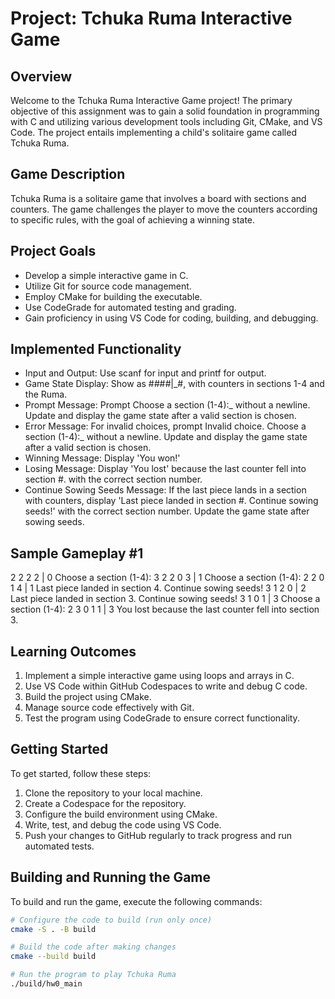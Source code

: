 # Project: Tchuka Ruma Interactive Game

## Overview
Welcome to the Tchuka Ruma Interactive Game project! The primary objective of this assignment was to gain a solid foundation in programming with C and utilizing various development tools including Git, CMake, and VS Code. The project entails implementing a child's solitaire game called Tchuka Ruma.

## Game Description
Tchuka Ruma is a solitaire game that involves a board with sections and counters. The game challenges the player to move the counters according to specific rules, with the goal of achieving a winning state.

## Project Goals
- Develop a simple interactive game in C.
- Utilize Git for source code management.
- Employ CMake for building the executable.
- Use CodeGrade for automated testing and grading.
- Gain proficiency in using VS Code for coding, building, and debugging.

## Implemented Functionality
- Input and Output: Use scanf for input and printf for output.
- Game State Display: Show as #_#_#_#_|_#, with counters in sections 1-4 and the Ruma.
- Prompt Message: Prompt Choose a section (1-4):_ without a newline. Update and display the game state after a valid section is chosen.
- Error Message: For invalid choices, prompt Invalid choice. Choose a section (1-4):_ without a newline. Update and display the game state after a valid section is chosen.
- Winning Message: Display 'You won!'
- Losing Message: Display 'You lost' because the last counter fell into section #. with the correct section number.
- Continue Sowing Seeds Message: If the last piece lands in a section with counters, display 'Last piece landed in section #. Continue sowing seeds!' with the correct section number. Update the game state after sowing seeds.

## Sample Gameplay #1
2 2 2 2 | 0
Choose a section (1-4): 3
2 2 0 3 | 1
Choose a section (1-4): 2
2 0 1 4 | 1
Last piece landed in section 4. Continue sowing seeds!
3 1 2 0 | 2
Last piece landed in section 3. Continue sowing seeds!
3 1 0 1 | 3
Choose a section (1-4): 2
3 0 1 1 | 3
You lost because the last counter fell into section 3.

## Learning Outcomes
1. Implement a simple interactive game using loops and arrays in C.
2. Use VS Code within GitHub Codespaces to write and debug C code.
3. Build the project using CMake.
4. Manage source code effectively with Git.
5. Test the program using CodeGrade to ensure correct functionality.

## Getting Started
To get started, follow these steps:
1. Clone the repository to your local machine.
2. Create a Codespace for the repository.
3. Configure the build environment using CMake.
4. Write, test, and debug the code using VS Code.
5. Push your changes to GitHub regularly to track progress and run automated tests.

## Building and Running the Game
To build and run the game, execute the following commands:
```sh
# Configure the code to build (run only once)
cmake -S . -B build

# Build the code after making changes
cmake --build build

# Run the program to play Tchuka Ruma
./build/hw0_main
